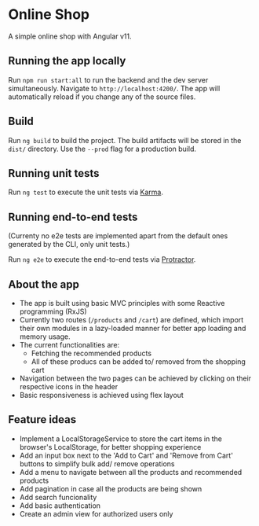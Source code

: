 # Online Shop

A simple online shop with Angular v11.

## Running the app locally

Run `npm run start:all` to run the backend and the dev server simultaneously.
Navigate to `http://localhost:4200/`. The app will automatically reload if you change any of the source files.

## Build

Run `ng build` to build the project. The build artifacts will be stored in the `dist/` directory. Use the `--prod` flag for a production build.

## Running unit tests

Run `ng test` to execute the unit tests via [Karma](https://karma-runner.github.io).

## Running end-to-end tests

(Currenty no e2e tests are implemented apart from the default ones generated by the CLI, only unit tests.)

Run `ng e2e` to execute the end-to-end tests via [Protractor](http://www.protractortest.org/).

## About the app

- The app is built using basic MVC principles with some Reactive programming (RxJS)
- Currently two routes (`/products` and `/cart`) are defined, which import their own modules in a lazy-loaded manner for better app loading and memory usage.
- The current functionalities are:
  - Fetching the recommended products
  - All of these producs can be added to/ removed from the shopping cart
- Navigation between the two pages can be achieved by clicking on their respective icons in the header
- Basic responsiveness is achieved using flex layout

## Feature ideas

- Implement a LocalStorageService to store the cart items in the browser's LocalStorage, for better shopping experience
- Add an input box next to the 'Add to Cart' and 'Remove from Cart' buttons to simplify bulk add/ remove operations
- Add a menu to navigate between all the products and recommended products
- Add pagination in case all the products are being shown
- Add search funcionality
- Add basic authentication
- Create an admin view for authorized users only
